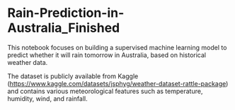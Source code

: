 # Rain-Prediction-in-Australia_Finished

This notebook focuses on building a supervised machine learning model to predict whether it will rain tomorrow in Australia, based on historical weather data. 

The dataset is publicly available from Kaggle (https://www.kaggle.com/datasets/jsphyg/weather-dataset-rattle-package) and contains various meteorological features such as temperature, humidity, wind, and rainfall.

